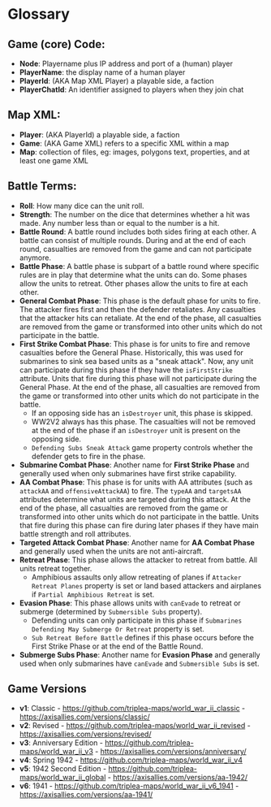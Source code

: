 # Glossary

## Game (core) Code:
- **Node**: Playername plus IP address and port of a (human) player
- **PlayerName**: the display name of a human player
- **PlayerId**: (AKA Map XML Player) a playable side, a faction
- **PlayerChatId**: An identifier assigned to players when they join chat

## Map XML:
- **Player**: (AKA PlayerId) a playable side, a faction
- **Game**: (AKA Game XML) refers to a specific XML within a map
- **Map**: collection of files, eg: images, polygons text, properties, and at least one game XML

## Battle Terms:
- **Roll**: How many dice can the unit roll.
- **Strength**: The number on the dice that determines whether a hit was made. Any number less than or equal to the number is a hit.
- **Battle Round**: A battle round includes both sides firing at each other. A battle can consist of multiple rounds. During and at the end of each round, casualties are removed from the game and can not participate anymore.
- **Battle Phase**: A battle phase is subpart of a battle round where specific rules are in play that determine what the units can do. Some phases allow the units to retreat. Other phases allow the units to fire at each other.
- **General Combat Phase**: This phase is the default phase for units to fire. The attacker fires first and then the defender retaliates. Any casualties that the attacker hits can retaliate. At the end of the phase, all casualties are removed from the game or transformed into other units which do not participate in the battle.
- **First Strike Combat Phase**: This phase is for units to fire and remove casualties before the General Phase. Historically, this was used for submarines to sink sea based units as a "sneak attack". Now, any unit can participate during this phase if they have the `isFirstStrike` attribute. Units that fire during this phase will not participate during the General Phase. At the end of the phase, all casualties are removed from the game or transformed into other units which do not participate in the battle.
  - If an opposing side has an `isDestroyer` unit, this phase is skipped.
  - WW2V2 always has this phase. The casualties will not be removed at the end of the phase if an `isDestroyer` unit is present on the opposing side.
  - `Defending Subs Sneak Attack` game property controls whether the defender gets to fire in the phase.
- **Submarine Combat Phase**: Another name for **First Strike Phase** and generally used when only submarines have first strike capability.
- **AA Combat Phase**: This phase is for units with AA attributes (such as `attackAA` and `offensiveAttackAA`) to fire. The `typeAA` and `targetsAA` attributes determine what units are targeted during this attack. At the end of the phase, all casualties are removed from the game or transformed into other units which do not participate in the battle. Units that fire during this phase can fire during later phases if they have main battle strength and roll attributes.
- **Targeted Attack Combat Phase**: Another name for **AA Combat Phase** and generally used when the units are not anti-aircraft.
- **Retreat Phase**: This phase allows the attacker to retreat from battle. All units retreat together.
  - Amphibious assaults only allow retreating of planes if `Attacker Retreat Planes` property is set or land based attackers and airplanes if `Partial Amphibious Retreat` is set.
- **Evasion Phase**: This phase allows units with `canEvade` to retreat or submerge (determined by `Submersible Subs` property).
  - Defending units can only participate in this phase if `Submarines Defending May Submerge Or Retreat` property is set.
  - `Sub Retreat Before Battle` defines if this phase occurs before the First Strike Phase or at the end of the Battle Round.
- **Submerge Subs Phase**: Another name for **Evasion Phase** and generally used when only submarines have `canEvade` and `Submersible Subs` is set.

## Game Versions
- **v1**: Classic - https://github.com/triplea-maps/world_war_ii_classic - https://axisallies.com/versions/classic/
- **v2**: Revised - https://github.com/triplea-maps/world_war_ii_revised - https://axisallies.com/versions/revised/
- **v3**: Anniversary Edition - https://github.com/triplea-maps/world_war_ii_v3 - https://axisallies.com/versions/anniversary/
- **v4**: Spring 1942 - https://github.com/triplea-maps/world_war_ii_v4
- **v5**: 1942 Second Edition - https://github.com/triplea-maps/world_war_ii_global - https://axisallies.com/versions/aa-1942/
- **v6**: 1941 - https://github.com/triplea-maps/world_war_ii_v6_1941 - https://axisallies.com/versions/aa-1941/
